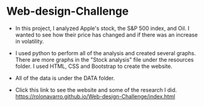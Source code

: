 # Web-design-Challenge

* In this project, I analyzed Apple's stock, the S&P 500 index, and Oil. I wanted to see how their price has changed and if there was an increase in volatility. 

* I used python to perform all of the analysis and created several graphs. There are more graphs in the "Stock analysis" file under the resources folder. I used HTML, CSS and Bootstrap to create the website. 

* All of the data is under the DATA folder. 

* Click this link to see the website and some of the research I did.
https://rolonavarro.github.io/Web-design-Challenge/index.html
